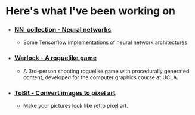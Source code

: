 
# Here's what I've been working on

* ### [NN_collection - Neural networks](https://github.com/lukevastus/NN_collection)
    * Some Tensorflow implementations of neural network architectures


* ### [Warlock - A roguelike game](https://github.com/lukevastus/Warlock) 
    * A 3rd-person shooting roguelike game with procedurally generated content, developed for the computer graphics course at UCLA. 


* ### [ToBit - Convert images to pixel art](https://github.com/lukevastus/ToBit)
    * Make your pictures look like retro pixel art. 
